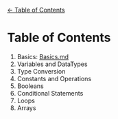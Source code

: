 <div style="width: 200%;">
  <p>
  <a href="#toc" style="float: left;">← Table of Contents</a><br>
  <a href="next.md" style="float: right;">Next Page →</a></p>
</div>




# Table of Contents

1. Basics: [Basics.md](Basics.md)
2. Variables and DataTypes
3. Type Conversion
4. Constants and Operations
5. Booleans
6. Conditional Statements
7. Loops
8. Arrays
